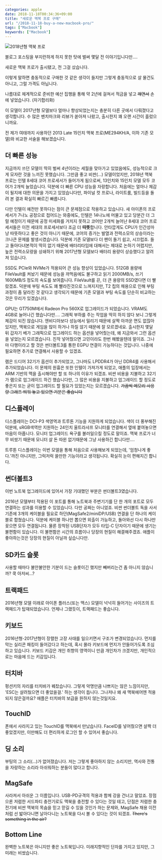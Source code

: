 ```yaml
---
categories: apple
date: 2018-11-18T00:34:36+09:00
title: "새로운 맥북 프로 구매"
url: "/2018-11-18-buy-a-new-macbook-pro/"
tags: ["Macbook"]
keywords: ["Macbook"]
---
```

<img src="/images/MacbookPro2018.jpg" alt="2018년형 맥북 프로">

블로그 포스팅을 부지런하게 하지 못한 탓에 벌써 몇달 전 이야기입니다만....

새로운 맥북 프로가 출시됐고, 전 그걸 샀습니다.

이렇게 말하면 충동적으로 구매한 것 같은 생각이 들지만 그렇게 충동적으로 살 물건도 아니고, 그럴 가격도 아닙니다.

나름대로 체계적으로 준비한 예산 집행을 통해 약 2년에 걸쳐서 적금을 넣고 ~~깨면서~~ 손에 넣었습니다. (자기합리화)

이 모델이 2017년형 모델보다 얼마나 향상되었는지는 충분히 다른 곳에서 다뤄졌다고 생각합니다. 수 많은 벤치마크와 리뷰가 쏟아져 나왔고, 출시한지 꽤 오랜 시간이 흘렀으니까요.

전 제가 여태까지 사용하던 2013 Late 15인치 맥북 프로(ME294KH/A, 이하 기존 모델)와 비교한 서술을 해보겠습니다.

## 더 빠른 성능

지금까지 쓰던 모델이 딱히 벌써 4년이라는 세월을 맞아가고 있었음에도, 성능적으로 크게 모자란 것을 느끼진 못했습니다. 그만큼 좋고 비싼(...) 모델이었지만, 2018년 맥북 프로는 인텔 8세대 코어 프로세서가 들어가게 됨으로써, 13인치와 15인치 모델 모두 코어가 2개씩 늘었습니다. 덕분에 더 빠른 CPU 성능을 자랑합니다. 처음에는 얼마나 체감이 될지에 대한 의문을 가지고 있었습니다만, 파이널 컷 프로나, 라이트룸, 빌드등을 돌려 본 결과 확실히 빠르긴 빠릅니다.

다만 인텔이 예전만 못하다는 점이 큰 문제점으로 작용하고 있습니다. 새 아이폰의 프로세서가 7나노 공정으로 접어드는 와중에도, 인텔은 14나노에 머물고 있고 당분간 더 그럴 예정이기 때문에 공정 미세화를 거치지 못하고 코어만 2개씩 늘어난 8세대 코어 프로세서들은 이전 세대의 프로세서보다 조금 더 **따뜻**합니다. 안타깝게도 CPU가 인간성마냥 따뜻하다고 좋은 것이 아니기 때문에, 코어의 증가는 발열과 전력소모의 상승이라는 크나큰 문제를 발생시켰습니다. 덕분에 기존 모델보다 더 팬이 돌기 쉽고, 시끄럽죠. 들고 돌아다녀본적이 딱히 없기 때문에 배터리타임에 대해서는 제대로 논하기 어렵지만, 높은 전력소모량을 상쇄하기 위해 2017년형 모델보다 배터리 용량이 상승했다고 알려져 있습니다.

SSD도 PCIe와 NVMe가 적용되어 큰 성능 향상이 있었습니다. 512GB 용량에 FileVault를 켜놨기 때문에 성능을 까먹음에도 불구하고 읽기 2000MB/s, 쓰기 1600MB/S 정도의 속도를 보여줍니다. FileVault를 끈, 더 큰 용량의 SSD였다면 더 빨랐겠죠. 덕분에 부팅 속도도 꽤 빨라진것으로 느껴지지만, T2 칩의 채용으로 인해 부팅 과정이 좀 달라진 것 같다고 생각되기 때문에 기존 모델과 부팅 속도를 단순히 비교하는 것은 무리가 있겠습니다.

GPU는 GT750M에서 Radeon Pro 560X로 업그레이드가 되었습니다. VRAM도 4GB로 늘어나긴 했습니다만.... 그래픽 부하를 주는 작업을 딱히 하지 않다 보니 그렇게 체감이 되진 않습니다. 엔비디아보다 성능에서 밀리기 때문에 살짝 아까운 면도 없잖아 있지만, 맥북으로 게임을 많이 하거나 하질 않기 때문에 잘 모르겠네요. 출시한지 몇달 뒤 갑자기 베가 그래픽으로 업그레이드 하는 옵션을 넣어줬는데, 왜 지금와서 그런 옵션을 넣었는지 모르겠습니다. 진작 넣어줬으면 고민이라도 한번 해봤을텐데 말이죠. 그나마 다행이라고 할 것은 썬더볼트3를 통한 EGPU 연결이 가능하다는 것입니다. 나중에 필요하면 추가로 연결해서 사용할 수 있겠죠.

램은 드디어 32기가 옵션이 추가되었고, 그나마도 LPDDR4가 아닌 DDR4를 사용해서 추가되었습니다. 이 문제의 원흉은 또한 인텔이 가져가게 되었고, 애플의 입장에서는 ARM 기반의 맥을 출시해야만 할 또 하나의 이유가 되겠죠. 비싼 비용을 지불하고 32기가 램으로 업그레이드 하긴 했습니다만, 그 많은 비용을 지불하고 업그레이드 할 정도로 좋은지 또는 굳이 업그레이드 할 필요가 있었는지는 모르겠습니다. ~~가끔씩 메모리 사용량 그래프 띄워 놓고 있으면 기분은 좋습니다~~

## 디스플레이

디스플레이는 DCI-P3 색영역과 트루톤 기능을 지원하게 되었습니다. 색이 더 풍부해진 덕분에, sRGB색역만 지원하는 24인치 울트라샤프 모니터를 연결해서 옆에 붙여놓으면 마음이 아픕니다. 모니터 업그레이드 욕구를 불러일으킬 정도로 말이죠. 맥북 프로가 너무 비쌌기 때문에 모니터 살 돈 따윈 없기때문에 그냥 사용하긴 합니다만....

트루톤 디스플레이는 이번 모델을 통해 처음으로 사용해보게 되었는데, '엄청나게 좋다.'까진 아니지만, 그럭저럭 쓸만한 기능이라고 생각됩니다. 확실히 눈이 편해지긴 합니다.

## 썬더볼트3

이번 노트북 업그레이드에 있어서 가장 기대했던 부분은 썬더볼트3였습니다.

2016년 모델부터 적용된 이 포트를 통해 노트북과 주변기기를 단 한 개의 포트로 모두 연결하는 성과를 이용할 수 있었습니다. 다만 공짜는 아니었죠. 비싼 썬더볼트 독을 사서 기존에 3개의 케이블을 필요로 하던(MagSafe2/miniDP/USB) 연결을 단 하나의 케이블로 합쳤습니다. 덕분에 케이블 하나만 뽑으면 외출이 가능하고, 돌아와선 다시 하나만 꽂으면 모두 연결됩니다. 물론 장착된 USB단자가 모두 타입-C 단자이기 때문에 생기는 불편함이 있습니다. 이 불편함은 시간의 흐름이나 당장의 현질이 해결해주겠죠. 애플이 좋아하는것은 당장의 현질이 아닐까 싶습니다만.

## SD카드 슬롯

사용할 때마다 불안불안한 기분이 드는 슬롯이긴 했지만 빼버리는건 좀 아니지 않습니까? 쿡 아저씨...?

## 트랙패드

2016년형 모델 이래로 아이폰 플러스(또는 맥스) 모델이 넉넉히 들어가는 사이즈의 트랙패드가 탑재되었습니다. 언제나 그랬듯이, 트랙패드는 좋습니다.

## 키보드

2016년형-2017년형이 장렬한 고장 사태를 일으키면서 구조가 변경되었습니다. 먼지를 막는 실리콘 패킹이 들어갔다고 하는데, 혹시 몰라 키보드에 먼지가 안들어가도록 조심하고 있습니다. 키보드 키감은 개인 취향의 영역이니 만큼 개인차가 크겠지만, 개인적으로는 마음에 드는 키감입니다.

## 터치바

펑션키의 자리를 터치바가 꿰찼습니다. 그렇게 악명만큼 나쁘지는 않은 느낌이지만, 'ESC는 살려뒀으면 더 좋았을걸.' 하는 생각이 듭니다. 그나저나 왜 새 맥북에어엔 적용되지 않은걸까요? 애플은 터치바의 보급을 원하지 않는것일지요.

## TouchID

폰에서 사라지고 있는 TouchID를 맥북에서 만났습니다. FaceID를 넣어줬으면 살짝 더 좋았겠지만, 이만해도 더 편리하게 로그인 할 수 있어서 좋습니다.

## 딩 소리

부팅의 그 소리(...)가 없어졌습니다. 저는 그렇게 좋아하지 않는 소리지만, 역사와 전통을 자랑하는 소리라 아쉬워하는 분들이 많다고 합니다.

## MagSafe

사라져서 아쉬운 그 이름입니다. USB-PD규격의 적용과 함께 강을 건너고 말았죠. 장점으론 저렴한 서드파티 충전기로도 맥북을 충전할 수 있다는 것일 테고, 단점은 저렴한 충전기에 비싼 맥북의 목숨을 믿고 맏길 수 있을 것인가 하는 문제와, MagSafe 채용 이전처럼 선 밟아다니면 날아다니는 노트북을 다시 볼 수 있다는 것이 되겠죠. ~~There's something in the air?~~

## Bottom Line

완벽한 노트북은 아니지만 좋은 노트북입니다. 미래지향적인 단자를 가지고 있지만, 그 미래는 비쌌습니다.

